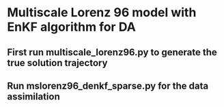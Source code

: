 # Multiscale Lorenz 96 model with EnKF algorithm for DA

## First run multiscale_lorenz96.py to generate the true solution trajectory
## Run mslorenz96_denkf_sparse.py for the data assimilation
